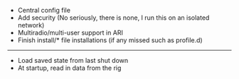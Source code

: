 * Central config file
* Add security (No seriously, there is none, I run this on an isolated network)
* Multiradio/multi-user support in ARI
* Finish install/* file installations (if any missed such as profile.d)

-----
* Load saved state from last shut down
* At startup, read in data from the rig
